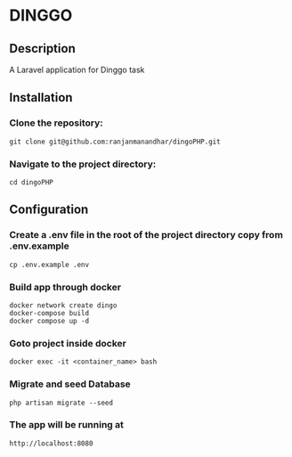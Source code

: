 # DINGGO
## Description

A Laravel application for Dinggo task

## Installation
### Clone the repository:
   ```
   git clone git@github.com:ranjanmanandhar/dingoPHP.git
  ```
### Navigate to the project directory:
   
    cd dingoPHP
   
    
## Configuration

### Create a .env file in the root of the project directory copy from .env.example

    cp .env.example .env
    
### Build app through docker
    docker network create dingo
    docker-compose build  
    docker compose up -d
### Goto project inside docker 
    
    docker exec -it <container_name> bash
   
### Migrate and seed Database 
   
    php artisan migrate --seed
    
### The app will be running at
    http://localhost:8080

    



